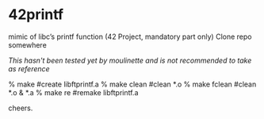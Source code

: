 # 42printf
mimic of libc’s printf function (42 Project, mandatory part only)
Clone repo somewhere

*This hasn't been tested yet by moulinette and is not recommended to take as reference*

% make        #create libftprintf.a
% make clean  #clean \*.o
% make fclean #clean \*.o & \*.a
% make re     #remake libftprintf.a

cheers.
